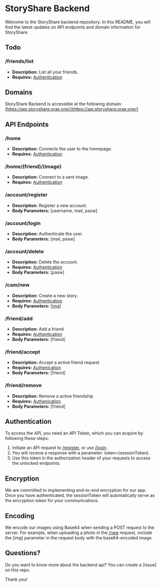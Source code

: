 # StoryShare Backend

Welcome to the StoryShare backend repository. In this README, you will find the latest updates on API endpoints and domain information for StoryShare.

## Todo
### /friends/list
- **Description:** List all your friends.
- **Requires:** [Authentication](#authentication)

## Domains

StoryShare Backend is accessible at the following domain: [https://api.storyshare.orae.one/](https://api.storyshare.orae.one/)

## API Endpoints

### /home
- **Description:** Connects the user to the homepage.
- **Requires:** [Authentication](#authentication)

### /home/(friend)/(image)
- **Description:** Connect to a sent image.
- **Requires:** [Authentication](#authentication)

### /account/register
- **Description:** Register a new account.
- **Body Parameters:** [username, mail, pasw]

### /account/login
- **Description:** Authenticate the user.
- **Body Parameters:** [mail, pasw]

### /account/delete
- **Description:** Delete the account.
- **Requires:** [Authentication](#authentication)
- **Body Parameters:** [pasw]

### /cam/new
- **Description:** Create a new story.
- **Requires:** [Authentication](#authentication)
- **Body Parameters:** [[img](#encoding)]

### /friend/add
- **Description:** Add a friend.
- **Requires:** [Authentication](#authentication)
- **Body Parameters:** [friend]

### /friend/accept
- **Description:** Accept a active friend request
- **Requires:** [Authenication](#authentication)
- **Body Parameters:** [friend]

### /friend/remove
- **Description:** Remove a active friendship
- **Requires:** [Authenication](#authentication)
- **Body Parameters:** [friend]

## Authentication

To access the API, you need an API Token, which you can acquire by following these steps:
1. Initiate an API request to [/register](#accountregister), or use [/login](#accountlogin).
2. You will receive a response with a parameter: token=(sessionToken).
3. Use this token in the authorization header of your requests to access the unlocked endpoints.

## Encryption

We are committed to implementing end-to-end encryption for our app. Once you have authenticated, the sessionToken will automatically serve as the encryption token for your communications.

## Encoding

We encode our images using Base64 when sending a POST request to the server. For example, when uploading a photo in the [/new](#camnew) request, include the [img] parameter in the request body with the base64-encoded image.


## Questions?

Do you want to know more about the backend api? You can create a [Issue] on this repo.

Thank you!